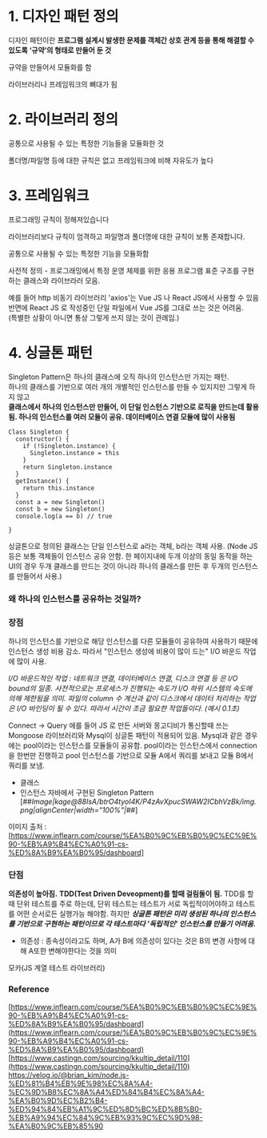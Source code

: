 # 1\. 디자인 패턴 정의

디자인 패턴이란 **프로그램 설계시 발생한 문제를 객체간 상호 관계 등을 통해 해결할 수 있도록 ‘규약’의 형태로 만들어 둔 것**

규약을 만들어서 모듈화를 함

라이브러리나 프레임워크의 뼈대가 됨

# 2\. 라이브러리 정의

공통으로 사용될 수 있는 특정한 기능들을 모듈화한 것

폴더명/파일명 등에 대한 규칙은 없고 프레임워크에 비해 자유도가 높다

# 3\. 프레임워크

프로그래밍 규칙이 정해져있습니다

라이브러리보다 규칙이 엄격하고 파일명과 폴더명에 대한 규칙이 보통 존재합니다.

공통으로 사용될 수 있는 특정한 기능을 모듈화함

사전적 정의 - 프로그래밍에서 특정 운영 체제를 위한 응용 프로그램 표준 구조를 구현하는 클래스와 라이브라러 모음.

예를 들어 http 비동기 라이브러리 'axios'는 Vue JS 나 React JS에서 사용할 수 있음  
반면에 React JS 로 작성중인 단일 파일에서 Vue JS를 그대로 쓰는 것은 어려움.  
(특별한 상황이 아니면 통상 그렇게 쓰지 않는 것이 관례임.)

# 4\. 싱글톤 패턴

Singleton Pattern은 하나의 클래스에 오직 하나의 인스턴스만 가지는 패턴.  
하나의 클래스를 기반으로 여러 개의 개별적인 인스턴스를 만들 수 있지지만 그렇게 하지 않고  
**클래스에서 하나의 인스턴스만 만들어, 이 단일 인스턴스 기반으로 로직을 만드는데 활용됨.
하나의 인스턴스를 여러 모듈이 공유.
데이터베이스 연결 모듈에 많이 사용됨**

```
Class Singleton {
  constructor() {
    if (!Singleton.instance) {
      Singleton.instance = this
    }
    return Singleton.instance
  }
  getInstance() {
    return this.instance
  }
  const a = new Singleton()
  const b = new Singleton()
  console.log(a == b) // true

}

```

싱글톤으로 정의된 클래스는 단일 인스턴스로 a라는 객체, b라는 객체 사용.
(Node JS등은 보통 객체들이 인스턴스 공유 안함. 한 페이지내에 두개 이상의 동일 동작을 하는 UI의 경우 두개 클래스를 만드는 것이 아니라 하나의 클래스를 만든 후 두개의 인스턴스를 만들어서 사용.)

### 왜 하나의 인스턴스를 공유하는 것일까?

### 장점

하나의 인스턴스를 기반으로 해당 인스턴스를 다른 모듈들이 공유하여 사용하기 때문에 인스턴스 생성 비용 감소.
따라서 "인스턴스 생성에 비용이 많이 드는" I/O 바운드 작업에 많이 사용.

_I/O 바운드적인 작업 : 네트워크 연결, 데이터베이스 연결, 디스크 연결 등 은 I/O bound의 일종. 사전적으로는 프로세스가 진행되는 속도가 I/O 하위 시스템의 속도에 의해 제한됨을 의미. 파일의 column 수 계산과 같이 디스크에서 데이터 처리하는 작업은 I/O 바인딩이 될 수 있다. 따라서 시간이 조금 필요한 작업들이다. (예시 0.1초)_

Connect -> Query
에를 들어
JS 로 만든 서버와 몽고디비가 통신할때 쓰는 Mongoose 라이브러리와 Mysql이 싱글톤 패턴이 적용되어 있음.
Mysql과 같은 경우에는 pool이라는 인스턴스를 모듈들이 공유함.
pool이라는 인스턴스에서 connection을 한번만 진행하고 pool 인스턴스를 기반으로 모듈 A에서 쿼리를 보내고 모듈 B에서 쿼리를 보냄.

- 클래스
- 인스턴스
  자바에서 구현된 Singleton Pattern
  [##_Image|kage@88IsA/btrO4tyoI4K/P4zAvXpucSWAW2ICbhVzBk/img.png|alignCenter|width="100%"|_##]

이미지 출처 : [https://www.inflearn.com/course/%EA%B0%9C%EB%B0%9C%EC%9E%90-%EB%A9%B4%EC%A0%91-cs-%ED%8A%B9%EA%B0%95/dashboard]

### 단점

**의존성이 높아짐.**
**TDD(Test Driven Deveopment)를 할때 걸림돌이 됨.**
TDD를 할 때 단위 테스트를 주로 하는데, 단위 테스트는 테스트가 서로 독립적이어야하고 테스트를 어떤 순서로든 실행가능 해야함.
하지만 **_싱글톤 패턴은 미리 생성된 하나의 인스턴스를 기반으로 구현하는 패턴이므로 각 테스트마다 '독립적인' 인스턴스를 만들기 어려움._**

- 의존성 : 종속성이라고도 하며, A가 B에 의존성이 있다는 것은 B의 변경 사항에 대해 A또한 변해야한다는 것을 의미

모카(JS 계열 테스트 라이브러리)

### Reference

[https://www.inflearn.com/course/%EA%B0%9C%EB%B0%9C%EC%9E%90-%EB%A9%B4%EC%A0%91-cs-%ED%8A%B9%EA%B0%95/dashboard](https://www.inflearn.com/course/%EA%B0%9C%EB%B0%9C%EC%9E%90-%EB%A9%B4%EC%A0%91-cs-%ED%8A%B9%EA%B0%95/dashboard)  
[https://www.castingn.com/sourcing/kkultip_detail/110](https://www.castingn.com/sourcing/kkultip_detail/110)
https://velog.io/@brian_kim/node.js-%ED%81%B4%EB%9E%98%EC%8A%A4-%EC%9D%B8%EC%8A%A4%ED%84%B4%EC%8A%A4-%EA%B0%9D%EC%B2%B4-%ED%94%84%EB%A1%9C%ED%8D%BC%ED%8B%B0-%EB%A9%94%EC%84%9C%EB%93%9C%EC%9D%98-%EA%B0%9C%EB%85%90
